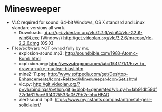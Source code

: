 # Minesweeper

- VLC required for sound: 64-bit Windows, OS X standard and Linux standard versions all work.
  - Downloads: http://get.videolan.org/vlc/2.2.6/win64/vlc-2.2.6-win64.exe (Windows) http://get.videolan.org/vlc/2.2.6/macosx/vlc-2.2.6.dmg (OS X)
- Files/software NOT owned fully by me:
  - explosion-sound.mp3: http://soundbible.com/1983-Atomic-Bomb.html
  - explosion.png: http://www.dragoart.com/tuts/15431/1/1/how-to-draw-a-nuke,-nuclear-blast.htm
  - mine2-11.png: http://www.softpedia.com/get/Desktop-Enhancements/Icons-Related/Minesweeper-Icon-Set.shtml
  - vlc.py: http://git.videolan.org/?p=vlc/bindings/python.git;a=blob;f=generated/vlc.py;h=fab91db59df72c1d625ac6fff4025533a0679b2d;hb=HEAD
  - alert-sound.mp3: https://www.myinstants.com/instant/metal-gear-solid-alert/